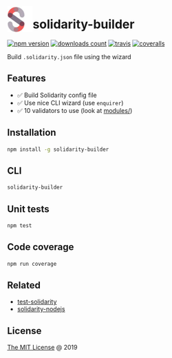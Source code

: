<a href='https://infinitered.github.io/solidarity/'><img src='https://github.com/infinitered/solidarity/raw/master/_art/plugin.jpg' align='left' height="60"/></a>

# solidarity-builder

[![npm version](https://badge.fury.io/js/solidarity-builder.svg)](https://badge.fury.io/js/solidarity-builder)
[![downloads count](https://img.shields.io/npm/dt/solidarity-builder.svg)](https://www.npmjs.com/~piecioshka)
[![travis](https://img.shields.io/travis/piecioshka/solidarity-builder.svg)](https://travis-ci.org/piecioshka/solidarity-builder)
[![coveralls](https://coveralls.io/repos/github/piecioshka/solidarity-builder/badge.svg?branch=master)](https://coveralls.io/github/piecioshka/solidarity-builder?branch=master)

Build `.solidarity.json` file using the wizard

## Features

* :white_check_mark: Build Solidarity config file
* :white_check_mark: Use nice CLI wizard (use `enquirer`)
* :white_check_mark: 10 validators to use (look at [modules/](/modules/))

## Installation

```bash
npm install -g solidarity-builder
```

## CLI

```bash
solidarity-builder
```

## Unit tests

```bash
npm test
```

## Code coverage

```bash
npm run coverage
```

## Related

* [test-solidarity](https://github.com/piecioshka/test-solidarity)
* [solidarity-nodejs](https://github.com/piecioshka/solidarity-nodejs)

## License

[The MIT License](http://piecioshka.mit-license.org) @ 2019
